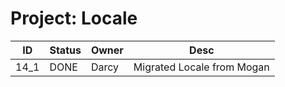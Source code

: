 # Project: Locale
| ID | Status | Owner | Desc |
|----|--------|--------|-------|
| 14_1 | DONE | Darcy | Migrated Locale from Mogan |
